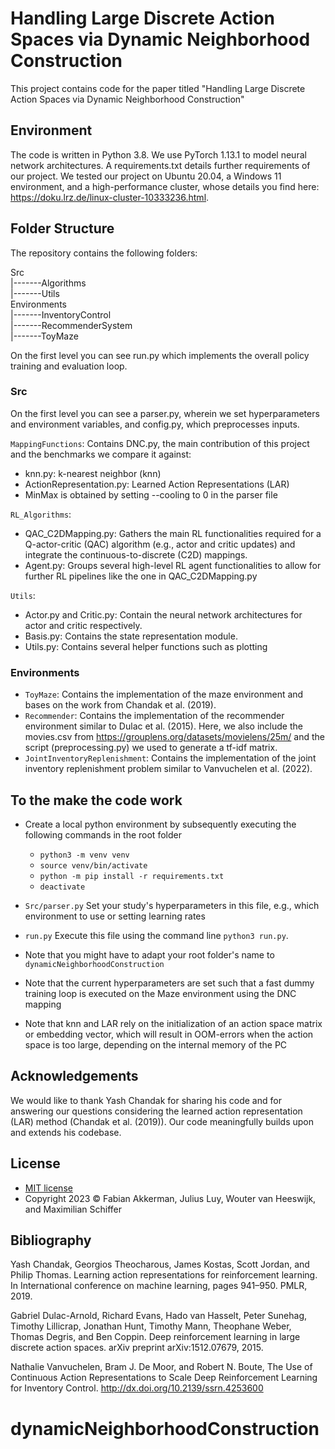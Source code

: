 # Handling Large Discrete Action Spaces via Dynamic Neighborhood Construction

This project contains code for the paper titled "Handling Large Discrete Action Spaces via Dynamic Neighborhood Construction"


## Environment

The code is written in Python 3.8. We use PyTorch 1.13.1 to model neural network architectures. A requirements.txt details further requirements of our project. We tested our project on Ubuntu 20.04, a Windows 11 environment, and a high-performance cluster, whose details you find here: https://doku.lrz.de/linux-cluster-10333236.html.


## Folder Structure
The repository contains the following folders:

Src<br>		|-------Algorithms<br>     	  |-------Utils<br>
Environments <br>	|-------InventoryControl<br>     |-------RecommenderSystem<br>	|-------ToyMaze<br>


On the first level you can see run.py which implements the overall policy training and evaluation loop.

### Src 

On the first level you can see a parser.py, wherein we set hyperparameters and environment variables, and config.py, which preprocesses inputs.

`MappingFunctions`: Contains DNC.py, the main contribution of this project and the benchmarks we compare it against: 
* knn.py: k-nearest neighbor (knn)
* ActionRepresentation.py: Learned Action Representations (LAR)
* MinMax is obtained by setting --cooling to 0 in the parser file


`RL_Algorithms`: 
* QAC_C2DMapping.py: Gathers the main RL functionalities required for a Q-actor-critic (QAC) algorithm (e.g., actor and critic updates) and integrate the continuous-to-discrete (C2D) mappings. 
* Agent.py: Groups several high-level RL agent functionalities to allow for further RL pipelines like the one in QAC_C2DMapping.py

`Utils`: 
* Actor.py and Critic.py: Contain the neural network architectures for actor and critic respectively.
* Basis.py: Contains the state representation module.
* Utils.py: Contains several helper functions such as plotting

### Environments
* `ToyMaze`: Contains the implementation of the maze environment and bases on the work from Chandak et al. (2019).
* `Recommender`: Contains the implementation of the recommender environment similar to Dulac et al. (2015). Here, we also include the movies.csv from https://grouplens.org/datasets/movielens/25m/ and the script (preprocessing.py) we used to generate a tf-idf matrix.
* `JointInventoryReplenishment`: Contains the implementation of the joint inventory replenishment problem similar to Vanvuchelen et al. (2022).


## To the make the code work

 * Create a local python environment by subsequently executing the following commands in the root folder
	* `python3 -m venv venv`
	* `source venv/bin/activate`
	* `python -m pip install -r requirements.txt`
	* `deactivate`

 * `Src/parser.py` Set your study's hyperparameters in this file, e.g., which environment to use or setting learning rates
 
 * `run.py` Execute this file using the command line `python3 run.py`.
 
 * Note that you might have to adapt your root folder's name to `dynamicNeighborhoodConstruction`
 
 * Note that the current hyperparameters are set such that a fast dummy training loop is executed on the Maze environment using the DNC mapping  
 
 * Note that knn and LAR rely on the initialization of an action space matrix or embedding vector, which will result in OOM-errors when the action space is too large, depending on the internal memory of the PC

## Acknowledgements
We would like to thank Yash Chandak for sharing his code and for answering our questions considering the learned action representation (LAR) method (Chandak et al. (2019)). Our code meaningfully builds upon and extends his codebase.

## License
* [MIT license](https://opensource.org/license/mit/)
* Copyright 2023 © Fabian Akkerman, Julius Luy, Wouter van Heeswijk, and Maximilian Schiffer

## Bibliography

Yash Chandak, Georgios Theocharous, James Kostas, Scott Jordan, and Philip Thomas. Learning action
representations for reinforcement learning. In International conference on machine learning, pages 941–950.
PMLR, 2019.


Gabriel Dulac-Arnold, Richard Evans, Hado van Hasselt, Peter Sunehag, Timothy Lillicrap, Jonathan Hunt,
Timothy Mann, Theophane Weber, Thomas Degris, and Ben Coppin. Deep reinforcement learning in large
discrete action spaces. arXiv preprint arXiv:1512.07679, 2015.

Nathalie Vanvuchelen, Bram J. De Moor, and Robert N. Boute, The Use of Continuous Action Representations to Scale Deep Reinforcement Learning for Inventory Control. http://dx.doi.org/10.2139/ssrn.4253600 
# dynamicNeighborhoodConstruction
